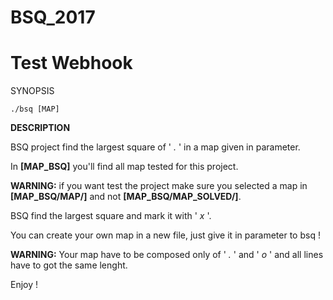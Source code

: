 # BSQ_2017
# Test Webhook
SYNOPSIS

	./bsq [MAP]

**DESCRIPTION**

BSQ project find the largest square of ' *.* ' in a map given in parameter.

In **[MAP_BSQ]** you'll find all map tested for this project.

**WARNING:** if you want test the project make sure you selected a map in **[MAP_BSQ/MAP/]**
and not **[MAP_BSQ/MAP_SOLVED/]**.

BSQ find the largest square and mark it with ' *x* '.

You can create your own map in a new file, just give it in parameter to bsq !

**WARNING:** Your map have to be composed only of ' *.* ' and ' *o* ' and all lines have to got the same
lenght.

Enjoy !
